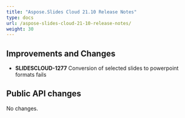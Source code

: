 ```yaml
---
title: "Aspose.Slides Cloud 21.10 Release Notes"
type: docs
url: /aspose-slides-cloud-21-10-release-notes/
weight: 30
---
```


## **Improvements and Changes**
- **SLIDESCLOUD-1277** Conversion of selected slides to powerpoint formats fails

## **Public API changes**
No changes.
